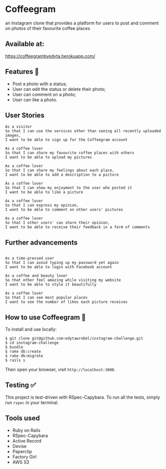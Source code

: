 Coffeegram
===================

 an Instagram clone that provides a platform for users to post and comment on photos of their favourite coffee places

 Available at:
 -----
 https://coffeegrambyedyta.herokuapp.com/

Features :star2:
--------------
* Post a photo with a status;
* User can edit the status or delete their photo;
* User can comment on a photo;
* User can like a photo.

User Stories
-----

```
As a visitor
So that I can use the services other than seeing all recently uploaded images,
I want to be able to sign up for the Coffeegram account

As a coffee lover
So that I can share my favourite coffee places with others
I want to be able to upload my pictures

As a coffee lover
So that I can share my feelings about each place,
I want to be able to add a description to a picture

As a coffee lover
So that I can show my enjoyment to the user who posted it
I want to be able to like a picture

As a coffee lover
So that I can express my opinion,
I want to be able to comment on other users' pictures

As a coffee lover
So that I other users' can share their opinion,
I want to be able to receive their feedback in a form of comments

```

Further advancements
-----

```

As a time-pressed user
So that I can avoid typing up my password yet again
I want to be able to login with Facebook account

As a coffee and beauty lover
So that other feel amazing while visiting my website
I want to be able to style it beautifully

As a coffee lover
So that I can see most popular places
I want to see the number of likes each picture receives
```

How to use Coffeegram :page_with_curl:
-------------------------------------

To install and use locally:
```
$ git clone git@github.com:edytawrobel/instagram-challenge.git
$ cd instagram-challenge
$ bundle
$ rake db:create
$ rake db:migrate
$ rails s
```
Then open your browser, visit `http://localhost:3000`.

Testing :white_check_mark:
---------
This project is test-driven with RSpec-Capybara. To run all the tests, simply run `rspec` in your terminal.

Tools used
-----------
* Ruby on Rails
* RSpec-Capybara
* Active Record
* Devise
* Paperclip
* Factory Girl
* AWS S3
